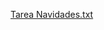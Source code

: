 [Tarea Navidades.txt](https://github.com/Tsuren77/AppCuadernoProfesor/files/13672147/Tarea.Navidades.txt)
